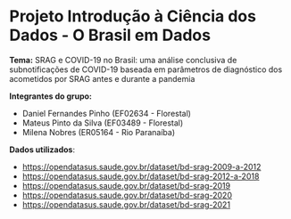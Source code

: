# Projeto Introdução à Ciência dos Dados - O Brasil em Dados 

**Tema:** SRAG e COVID-19 no Brasil: uma análise conclusiva de subnotificações de COVID-19 baseada em parâmetros de diagnóstico dos acometidos por SRAG antes e durante a pandemia

**Integrantes do grupo:** 

 - Daniel Fernandes Pinho (EF02634 - Florestal)
 - Mateus Pinto da Silva (EF03489 - Florestal)
 - Milena Nobres (ER05164 - Rio Paranaíba)

**Dados utilizados**:
 - https://opendatasus.saude.gov.br/dataset/bd-srag-2009-a-2012
 - https://opendatasus.saude.gov.br/dataset/bd-srag-2012-a-2018
 - https://opendatasus.saude.gov.br/dataset/bd-srag-2019
 - https://opendatasus.saude.gov.br/dataset/bd-srag-2020
 - https://opendatasus.saude.gov.br/dataset/bd-srag-2021

